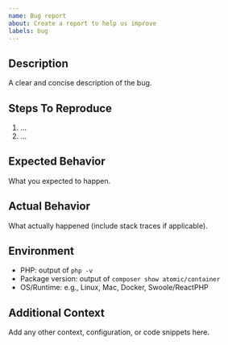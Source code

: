 ```yaml
---
name: Bug report
about: Create a report to help us improve
labels: bug
---
```


## Description

A clear and concise description of the bug.

## Steps To Reproduce

1. …
2. …

## Expected Behavior

What you expected to happen.

## Actual Behavior

What actually happened (include stack traces if applicable).

## Environment

- PHP: output of `php -v`
- Package version: output of `composer show atomic/container`
- OS/Runtime: e.g., Linux, Mac, Docker, Swoole/ReactPHP

## Additional Context

Add any other context, configuration, or code snippets here.

